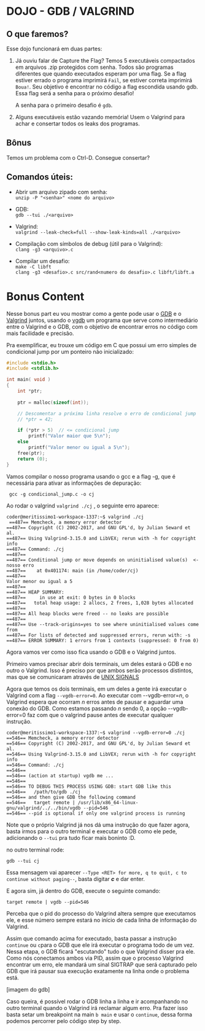 # DOJO - GDB / VALGRIND

## O que faremos?
Esse dojo funcionará em duas partes: <br>
1. Já ouviu falar de Capture the Flag? Temos 5 executáveis compactados em arquivos .zip protegidos com senha. Todos são programas diferentes que quando executados esperam por uma flag. Se a flag estiver errado o programa imprimirá `Fail`, se estiver correta imprimirá `Boua!`. Seu objetivo é encontrar no código a flag escondida usando gdb. Essa flag será a senha para o próximo desafio!

	A senha para o primeiro desafio é `gdb`.

2. Alguns executáveis estão vazando memória! Usem o Valgrind para achar e consertar todos os leaks dos programas.

## Bônus
Temos um problema com o Ctrl-D. Consegue consertar?

## Comandos úteis:
- Abrir um arquivo zipado com senha:
	<br>```unzip -P "<senha>" <nome do arquivo>```

- GDB:
	<br>```gdb --tui ./<arquivo>```

- Valgrind:
	<br>```valgrind --leak-check=full --show-leak-kinds=all ./<arquivo>```

- Compilação com símbolos de debug (útil para o Valgrind): <br>
	`clang -g3 <arquivo>.c`

- Compilar um desafio: <br>
	`make -C libft` <br>
  	`clang -g3 <desafio>.c src/rand<numero do desafio>.c libft/libft.a`



# Bonus Content 

Nesse bonus part eu vou mostrar como a gente pode usar o [GDB](https://www.sourceware.org/gdb/) e o [Valgrind](https://valgrind.org/) juntos, usando o [vgdb](https://valgrind.org/docs/manual/manual-core-adv.html#manual-core-adv.vgdb) um programa que serve como intermediário entre o Valgrind e o GDB, com o objetivo de encontrar erros no código com mais facilidade e precisão.

Pra exemplificar, eu trouxe um código em C que possui um erro simples de condicional jump por um ponteiro não inicializado:

```C
#include <stdio.h>
#include <stdlib.h>

int main( void )
{
    int *ptr;
    
    ptr = malloc(sizeof(int));

    // Descomentar a próxima linha resolve o erro de condicional jump
    // *ptr = 42;

    if (*ptr > 5)  // <= condicional jump
        printf("Valor maior que 5\n");
    else
        printf("Valor menor ou igual a 5\n");
    free(ptr);
    return (0);
}
```

Vamos compilar o nosso programa usando o gcc e a flag -g, que é necessária para ativar as informações de depuração:

` gcc -g condicional_jump.c -o cj`

Ao rodar o valgrind ``valgrind ./cj`` , o seguinte erro aparece:

```
coder@meritissimo1-workspace-1337:~$ valgrind ./cj 
 ==487== Memcheck, a memory error detector
==487== Copyright (C) 2002-2017, and GNU GPL'd, by Julian Seward et al.
==487== Using Valgrind-3.15.0 and LibVEX; rerun with -h for copyright info
==487== Command: ./cj
==487==
==487== Conditional jump or move depends on uninitialised value(s)  <- nosso erro
==487==    at 0x401174: main (in /home/coder/cj)
==487==
Valor menor ou igual a 5
==487==
==487== HEAP SUMMARY:
==487==     in use at exit: 0 bytes in 0 blocks
==487==   total heap usage: 2 allocs, 2 frees, 1,028 bytes allocated
==487==
==487== All heap blocks were freed -- no leaks are possible
==487==
==487== Use --track-origins=yes to see where uninitialised values come from
==487== For lists of detected and suppressed errors, rerun with: -s
==487== ERROR SUMMARY: 1 errors from 1 contexts (suppressed: 0 from 0) 
```
Agora vamos ver como isso fica usando o GDB e o Valgrind juntos.

Primeiro vamos precisar abrir dois terminais, um deles estará o GDB e no outro o Valgrind. Isso é preciso por que ambos serão processos distintos, mas que se comunicaram através de [UNIX SIGNALS](https://www.man7.org/linux/man-pages/man7/signal.7.html) 

Agora que temos os dois terminais, em um deles a gente irá executar o Valgrind com a flag `--vgdb-error=0`. Ao executar com --vgdb-error=*n*, o Valgrind espera que ocorram *n* erros antes de pausar e aguardar uma conexão do GDB. Como estamos passando *n* sendo 0, a opção --vgdb-error=0 faz com que o valgrind pause antes de executar qualquer instrução.

``` 
coder@meritissimo1-workspace-1337:~$ valgrind --vgdb-error=0 ./cj
==546== Memcheck, a memory error detector
==546== Copyright (C) 2002-2017, and GNU GPL'd, by Julian Seward et al.
==546== Using Valgrind-3.15.0 and LibVEX; rerun with -h for copyright info
==546== Command: ./cj
==546==
==546== (action at startup) vgdb me ...
==546==
==546== TO DEBUG THIS PROCESS USING GDB: start GDB like this
==546==   /path/to/gdb ./cj
==546== and then give GDB the following command
==546==   target remote | /usr/lib/x86_64-linux-gnu/valgrind/../../bin/vgdb --pid=546
==546== --pid is optional if only one valgrind process is running
```
Note que o próprio Valgrind já nos dá uma instrução do que fazer agora, basta irmos para o outro terminal e executar o GDB como ele pede, adicionando o `--tui` pra tudo ficar mais boninto :D.

no outro terminal rode:

`gdb --tui cj`

Essa mensagem vai aparecer `--Type <RET> for more, q to quit, c to continue without paging--`, basta digitar ***c*** e dar enter.

E agora sim, já dentro do GDB, execute o seguinte comando:

``target remote | vgdb --pid=546 `` 

Perceba que o pid do processo do Valgrind altera sempre que executamos ele, e esse número sempre estará no início de cada linha de informação do Valgrind.

Assim que comando acima for executado, basta passar a instrução `continue` ou `c`para o GDB que ele irá executar o programa todo de um vez. Nessa etapa, o GDB ficará "escutando" tudo o que Valgrind disser pra ele. Como nós conectamos ambos via PID, assim que o processo Valgrind encontrar um erro, ele mandará um sinal SIGTRAP que será capturado pelo GDB que irá pausar sua execução exatamente na linha onde o problema está.

[imagem do gdb]

Caso queira, é possível rodar o GDB linha a linha e ir acompanhando no outro terminal quando o Valgrind irá reclamar algum erro. Pra fazer isso basta setar um breakpoint na main `b main` e usar o `continue`, dessa forma podemos percorrer pelo código step by step.
